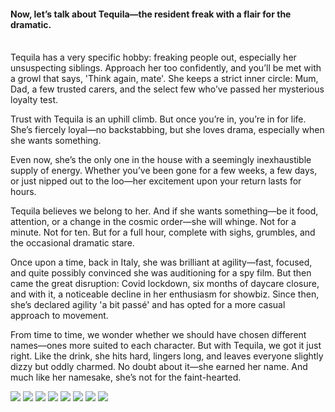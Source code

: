 <h4>Now, let’s talk about Tequila—the resident freak with a flair for the dramatic.</h4>  
<br/>
Tequila has a very specific hobby: freaking people out, especially her unsuspecting siblings. Approach her too confidently, and you’ll be met with a growl that says, 'Think again, mate'. She keeps a strict inner circle: Mum, Dad, a few trusted carers, and the select few who’ve passed her mysterious loyalty test.

Trust with Tequila is an uphill climb. But once you’re in, you’re in for life. She’s fiercely loyal—no backstabbing, but she loves drama, especially when she wants something.

Even now, she’s the only one in the house with a seemingly inexhaustible supply of energy. Whether you’ve been gone for a few weeks, a few days, or just nipped out to the loo—her excitement upon your return lasts for hours.

Tequila believes we belong to her. And if she wants something—be it food, attention, or a change in the cosmic order—she will whinge. Not for a minute. Not for ten. But for a full hour, complete with sighs, grumbles, and the occasional dramatic stare.

Once upon a time, back in Italy, she was brilliant at agility—fast, focused, and quite possibly convinced she was auditioning for a spy film. But then came the great disruption: Covid lockdown, six months of daycare closure, and with it, a noticeable decline in her enthusiasm for showbiz. Since then, she’s declared agility 'a bit passé' and has opted for a more casual approach to movement.

From time to time, we wonder whether we should have chosen different names—ones more suited to each character. But with Tequila, we got it just right. Like the drink, she hits hard, lingers long, and leaves everyone slightly dizzy but oddly charmed. No doubt about it—she earned her name. And much like her namesake, she’s not for the faint-hearted.

![](88.jpg)
![](89.JPG)
![](90.JPG)
![](91.JPG)
![](92.jpg)
![](93.JPG)
![](94.JPG)
![](95.JPG)
<p></p>
